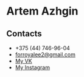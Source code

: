 # Artem Azhgin

## Contacts

* +375 (44) 746-96-04
* forroyalee2@gmail.com
* [My VK](https://vk.com/id567761064)
* [My Instagram](https://www.instagram.com/xstep_artem/)
